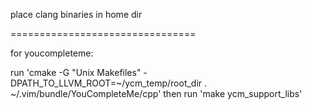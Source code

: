 place clang binaries in home dir

================================

for youcompleteme:

run 'cmake -G "Unix Makefiles" -DPATH_TO_LLVM_ROOT=~/ycm_temp/root_dir . ~/.vim/bundle/YouCompleteMe/cpp'
then run 'make ycm_support_libs'

